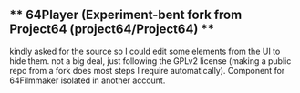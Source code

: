 ** 64Player (Experiment-bent fork from Project64 (project64/Project64) **
--
kindly asked for the source so I could edit some elements from the UI to hide them.
not a big deal, just following the GPLv2 license (making a public repo from a fork does most steps I require automatically).
Component for 64Filmmaker isolated in another account.
